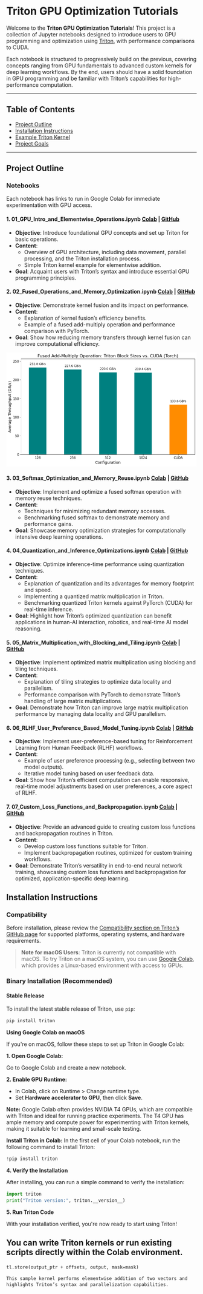 # Triton GPU Optimization Tutorials

Welcome to the **Triton GPU Optimization Tutorials**! This project is a collection of Jupyter notebooks designed to introduce users to GPU programming and optimization using [Triton](https://github.com/openai/triton), with performance comparisons to CUDA. 

Each notebook is structured to progressively build on the previous, covering concepts ranging from GPU fundamentals to advanced custom kernels for deep learning workflows. By the end, users should have a solid foundation in GPU programming and be familiar with Triton’s capabilities for high-performance computation.

---

## Table of Contents
- [Project Outline](#project-outline)
- [Installation Instructions](#installation-instructions)
- [Example Triton Kernel](#example-triton-kernel)
- [Project Goals](#project-goals)

---

## Project Outline

### Notebooks
Each notebook has links to run in Google Colab for immediate experimentation with GPU access.


#### 1. **01_GPU_Intro_and_Elementwise_Operations.ipynb** [Colab](https://colab.research.google.com/drive/1-B-j2b6yoNGwHLCKD_b_lwOvz2vzal9t) | [GitHub](notebooks/01_GPU_Intro_and_Elementwise_Operations.ipynb)
   - **Objective**: Introduce foundational GPU concepts and set up Triton for basic operations.
   - **Content**:
      - Overview of GPU architecture, including data movement, parallel processing, and the Triton installation process.
      - Simple Triton kernel example for elementwise addition.
   - **Goal**: Acquaint users with Triton’s syntax and introduce essential GPU programming principles.

#### 2. **02_Fused_Operations_and_Memory_Optimization.ipynb** [Colab](https://colab.research.google.com/drive/1rkWMP0dG4ZYeCumA48hg_3vbBbaeSBQN) | [GitHub](notebooks/02_Fused_Operations_and_Memory_Optimization.ipynb)
   - **Objective**: Demonstrate kernel fusion and its impact on performance.
   - **Content**:
      - Explanation of kernel fusion’s efficiency benefits.
      - Example of a fused add-multiply operation and performance comparison with PyTorch.
   - **Goal**: Show how reducing memory transfers through kernel fusion can improve computational efficiency.

<img src="figs/benchmark.png" width="600">


#### 3. **03_Softmax_Optimization_and_Memory_Reuse.ipynb**  [Colab](https://colab.research.google.com/drive/1ZSDma4wqbP5AgpC_sLEgZW-8aRwkZj1j) | [GitHub](notebooks/03_Softmax_Optimization_and_Memory_Reuse.ipynb)
   - **Objective**: Implement and optimize a fused softmax operation with memory reuse techniques.
   - **Content**:
      - Techniques for minimizing redundant memory accesses.
      - Benchmarking fused softmax to demonstrate memory and performance gains.
   - **Goal**: Showcase memory optimization strategies for computationally intensive deep learning operations.

#### 4. **04_Quantization_and_Inference_Optimizations.ipynb** [Colab](https://colab.research.google.com/drive/1-0KLPVN6Xpi5CGgr5wPG8avGzvNoDm-E) | [GitHub](notebooks/04_Quantization_and_Inference_Optimizations.ipynb)
   - **Objective**: Optimize inference-time performance using quantization techniques.
   - **Content**:
      - Explanation of quantization and its advantages for memory footprint and speed.
      - Implementing a quantized matrix multiplication in Triton.
      - Benchmarking quantized Triton kernels against PyTorch (CUDA) for real-time inference.
   - **Goal**: Highlight how Triton’s optimized quantization can benefit applications in human-AI interaction, robotics, and real-time AI model reasoning.

#### 5. **05_Matrix_Multiplication_with_Blocking_and_Tiling.ipynb** [Colab](https://colab.research.google.com/drive/17JF6xo9zGBrbpQCdGK0o7fB6BqzIKfux) | [GitHub](notebooks/05_Matrix_Multiplication_with_Blocking_and_Tiling.ipynb)
   - **Objective**: Implement optimized matrix multiplication using blocking and tiling techniques.
   - **Content**:
      - Explanation of tiling strategies to optimize data locality and parallelism.
      - Performance comparison with PyTorch to demonstrate Triton’s handling of large matrix multiplications.
   - **Goal**: Demonstrate how Triton can improve large matrix multiplication performance by managing data locality and GPU parallelism.

#### 6. **06_RLHF_User_Preference_Based_Model_Tuning.ipynb** [Colab](https://colab.research.google.com/drive/167hXnLUXYdlEIAVGnuIjywc-KUlYe2Hq) | [GitHub](notebooks/06_RLHF_User_Preference_Based_Model_Tuning.ipynb)
   - **Objective**: Implement user-preference-based tuning for Reinforcement Learning from Human Feedback (RLHF) workflows.
   - **Content**:
      - Example of user preference processing (e.g., selecting between two model outputs).
      - Iterative model tuning based on user feedback data.
   - **Goal**: Show how Triton’s efficient computation can enable responsive, real-time model adjustments based on user preferences, a core aspect of RLHF.

#### 7. **07_Custom_Loss_Functions_and_Backpropagation.ipynb** [Colab](https://colab.research.google.com/drive/159HtjB0cCCgBOvSqZ8fsaOw8chJopf-8) | [GitHub](notebooks/07_Custom_Loss_Functions_and_Backpropagation.ipynb)
   - **Objective**: Provide an advanced guide to creating custom loss functions and backpropagation routines in Triton.
   - **Content**:
      - Develop custom loss functions suitable for Triton.
      - Implement backpropagation routines, optimized for custom training workflows.
   - **Goal**: Demonstrate Triton’s versatility in end-to-end neural network training, showcasing custom loss functions and backpropagation for optimized, application-specific deep learning.








## Installation Instructions

### Compatibility
Before installation, please review the [Compatibility section on Triton’s GitHub page](https://github.com/triton-lang/triton) for supported platforms, operating systems, and hardware requirements.

> **Note for macOS Users**: Triton is currently not compatible with macOS. To try Triton on a macOS system, you can use [Google Colab](https://colab.research.google.com/), which provides a Linux-based environment with access to GPUs.

### Binary Installation (Recommended)

#### Stable Release

To install the latest stable release of Triton, use `pip`:


```bash
pip install triton
```
**Using Google Colab on macOS**

If you're on macOS, follow these steps to set up Triton in Google Colab:

**1. Open Google Colab:**

Go to Google Colab and create a new notebook.

**2. Enable GPU Runtime:**

- In Colab, click on Runtime > Change runtime type.
- Set **Hardware accelerator to GPU**, then click **Save**.


**Note:** Google Colab often provides NVIDIA T4 GPUs, which are compatible with Triton and ideal for running practice experiments. The T4 GPU has ample memory and compute power for experimenting with Triton kernels, making it suitable for learning and small-scale testing.

**Install Triton in Colab:**
In the first cell of your Colab notebook, run the following command to install Triton:

```python
!pip install triton
```

**4. Verify the Installation**

After installing, you can run a simple command to verify the installation: 

```python
import triton 
print("Triton version:", triton.__version__)
```

**5. Run Triton Code**

With your installation verified, you're now ready to start using Triton! 

You can write Triton kernels or run existing scripts directly within the Colab environment. 
--- 
    tl.store(output_ptr + offsets, output, mask=mask)
```
This sample kernel performs elementwise addition of two vectors and highlights Triton’s syntax and parallelization capabilities.
